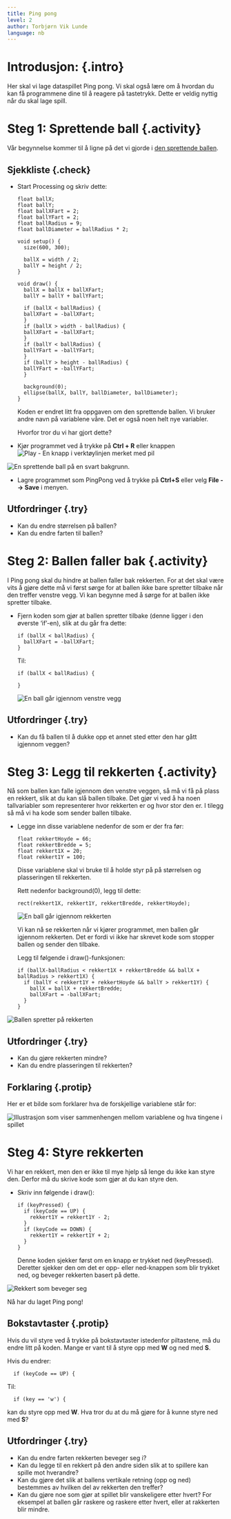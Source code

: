 ```yaml
---
title: Ping pong
level: 2
author: Torbjørn Vik Lunde
language: nb
---
```


# Introdusjon: {.intro}

Her skal vi lage dataspillet Ping pong. Vi skal også lære om å hvordan du kan få programmene dine til å reagere på tastetrykk. Dette er veldig nyttig når du skal lage spill.

# Steg 1: Sprettende ball {.activity}

Vår begynnelse kommer til å ligne på det vi gjorde i [den sprettende ballen](../sprettende_ball/sprettende_ball.html).

## Sjekkliste {.check}

- Start Processing og skriv dette:

  ```processing
  float ballX;
  float ballY;
  float ballXFart = 2;
  float ballYFart = 2;
  float ballRadius = 9;
  float ballDiameter = ballRadius * 2;

  void setup() {
    size(600, 300);

    ballX = width / 2;
    ballY = height / 2;
  }

  void draw() {
    ballX = ballX + ballXFart;
    ballY = ballY + ballYFart;

    if (ballX < ballRadius) {
    ballXFart = -ballXFart;
    }
    if (ballX > width - ballRadius) {
    ballXFart = -ballXFart;
    }
    if (ballY < ballRadius) {
    ballYFart = -ballYFart;
    }
    if (ballY > height - ballRadius) {
    ballYFart = -ballYFart;
    }

    background(0);
    ellipse(ballX, ballY, ballDiameter, ballDiameter);
  }
  ```

  Koden er endret litt fra oppgaven om den sprettende ballen.
  Vi bruker andre navn på variablene våre. Det er også noen helt nye variabler.

  Hvorfor tror du vi har gjort dette?

+ Kjør programmet ved å trykke på **Ctrl + R** eller knappen
![](../play.png "Play - En knapp i verktøylinjen merket med pil")

![](sprettendeBall.gif "En sprettende ball på en svart bakgrunn.")

+ Lagre programmet som PingPong ved å trykke på **Ctrl+S** eller
velg **File --> Save** i menyen.

## Utfordringer {.try}

+ Kan du endre størrelsen på ballen?
+ Kan du endre farten til ballen?

# Steg 2: Ballen faller bak {.activity}

I Ping pong skal du hindre at ballen faller bak rekkerten. For at det skal være vits å gjøre dette må vi først sørge for at ballen ikke bare spretter tilbake når den treffer venstre vegg. Vi kan begynne med å sørge for at ballen ikke spretter tilbake.

+ Fjern koden som gjør at ballen spretter tilbake (denne ligger i den øverste ‘if’-en), slik at du går fra dette:

  ```processing
  if (ballX < ballRadius) {
    ballXFart = -ballXFart;
  }
  ```

  Til:

  ```processing
  if (ballX < ballRadius) {

  }
  ```

  ![](gjennommaal.gif "En ball går igjennom venstre vegg")

## Utfordringer {.try}

+ Kan du få ballen til å dukke opp et annet sted etter den har gått igjennom veggen?

# Steg 3: Legg til rekkerten {.activity}

Nå som ballen kan falle igjennom den venstre veggen, så må vi få på plass en rekkert, slik at du kan slå ballen tilbake. Det gjør vi ved å ha noen tallvariabler som representerer hvor rekkerten er og hvor stor den er. I tilegg så må vi ha kode som sender ballen tilbake.

+ Legge inn disse variablene nedenfor de som er der fra før:

  ```processing
  float rekkertHoyde = 66;
  float rekkertBredde = 5;
  float rekkert1X = 20;
  float rekkert1Y = 100;
  ```

  Disse variablene skal vi bruke til å holde styr på
  på størrelsen og plasseringen til rekkerten.

  Rett nedenfor background(0), legg til dette:

  ```processing
  rect(rekkert1X, rekkert1Y, rekkertBredde, rekkertHoyde);
  ```

  ![](ballGjennomRekkert.gif "En ball går igjennom rekkerten")

  Vi kan nå se rekkerten når vi kjører programmet, men ballen går
  igjennom rekkerten. Det er fordi vi ikke har skrevet kode som
  stopper ballen og sender den tilbake.

  Legg til følgende i draw()-funksjonen:

  ```processing
  if (ballX-ballRadius < rekkert1X + rekkertBredde && ballX + ballRadius > rekkert1X) {
    if (ballY < rekkert1Y + rekkertHoyde && ballY > rekkert1Y) {
      ballX = ballX + rekkertBredde;
      ballXFart = -ballXFart;
    }
  }
  ```

![](spretterPaRekkert.gif "Ballen spretter på rekkerten")

## Utfordringer {.try}

+ Kan du gjøre rekkerten mindre?
+ Kan du endre plasseringen til rekkerten?

## Forklaring {.protip}

Her er et bilde som forklarer hva de forskjellige variablene står for:

![](illustrasjon.png "Illustrasjon som viser sammenhengen mellom variablene og hva tingene i spillet")

# Steg 4: Styre rekkerten

Vi har en rekkert, men den er ikke til mye hjelp så lenge du ikke kan styre den. Derfor må du skrive kode som gjør at du kan styre den.

+ Skriv inn følgende i draw():

  ```processing
  if (keyPressed) {
    if (keyCode == UP) {
      rekkert1Y = rekkert1Y - 2;
    }
    if (keyCode == DOWN) {
      rekkert1Y = rekkert1Y + 2;
    }
  }
  ```

  Denne koden sjekker først om en knapp er trykket ned (keyPressed).
  Deretter sjekker den om det er opp- eller ned-knappen
  som blir trykket ned, og beveger rekkerten basert på dette.

![](bevegeligRekkert.gif "Rekkert som beveger seg")

Nå har du laget Ping pong!

## Bokstavtaster {.protip}

Hvis du vil styre ved å trykke på bokstavtaster istedenfor piltastene, må du endre litt på koden. Mange er vant til å styre opp med **W** og ned med **S**.

Hvis du endrer:

```processing
  if (keyCode == UP) {
````

Til:

```processing
  if (key == 'w') {
```

kan du styre opp med **W**. Hva tror du at du må gjøre for å kunne styre ned med **S**?

## Utfordringer {.try}

+ Kan du endre farten rekkerten beveger seg i?
+ Kan du legge til en rekkert på den andre siden slik at to spillere kan spille mot hverandre?
+ Kan du gjøre det slik at ballens vertikale retning (opp og ned) bestemmes av hvilken del av rekkerten den treffer?
+ Kan du gjøre noe som gjør at spillet blir vanskeligere etter hvert? For eksempel at ballen går raskere og raskere etter hvert, eller at rakkerten blir mindre.
